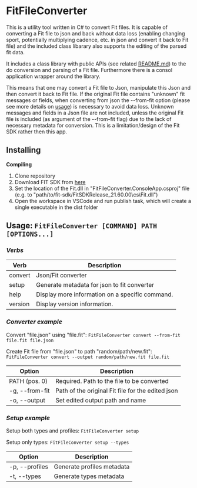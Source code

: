 # FitFileConverter

This is a utility tool written in C# to convert Fit files. It is capable of converting a Fit file to json and back without data loss (enabling changing sport, potentially multiplying cadence, etc. in json and convert it back to Fit file) and the included class libarary also supports the editing of the parsed fit data.

It includes a class library with public APIs (see related [README.md](src/FitFileConverter.ClassLibrary/README.md)) to the do conversion and parsing of a Fit file. Furthermore there is a consol application wrapper around the library.

This means that one may convert a Fit file to Json, manipulate this Json and then convert it back to Fit file. If the original Fit file contains "unknown" fit messages or fields, when converting from json the --from-fit option (please see more details on [usage](#usage-FitFileConverter-command-path-options)) is necessary to avoid data loss. Unknown messages and fields in a Json file are not included, unless the original Fit file is included (as argument of the --from-fit flag) due to the lack of necessary metadata for conversion. This is a limitation/design of the Fit SDK rather then this app.

## Installing
**Compiling**

1) Clone repository
2) Download FIT SDK from [here](https://developer.garmin.com/fit/download/)
3) Set the location of the Fit.dll in "FitFileConverter.ConsoleApp.csproj" file (e.g. to "path/to/fit-sdk/FitSDKRelease_21.60.00\cs\Fit.dll")
4) Open the workspace in VSCode and run publish task, which will create a single executable in the dist folder

## Usage: `FitFileConverter [COMMAND] PATH [OPTIONS...]`

### *Verbs*
Verb    | Description
--------|------------
convert | Json/Fit converter
setup   | Generate metadata for json to fit converter
help    | Display more information on a specific command.
version | Display version information.

### *Converter example*

Convert "file.json" using "file.fit": `FitFileConverter convert --from-fit file.fit file.json`

Create Fit file from "file.json" to path "random/path/new.fit": `FitFileConverter convert --output random/path/new.fit file.fit`

Option            | Description
------------------|------------
PATH (pos. 0)  | Required. Path to the file to be converted
-g, --from-fit | Path of the original Fit file for the edited json
-o, --output   | Set edited output path and name

### *Setup example*

Setup both types and profiles: `FitFileConverter setup`

Setup only types: `FitFileConverter setup --types`

Option         | Description
---------------|------------
-p, --profiles | Generate profiles metadata
-t, --types    | Generate types metadata
